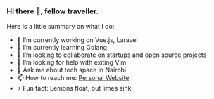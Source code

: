 ### Hi there 👋, fellow traveller.

Here is a little summary on what I do:

- 🔭 I’m currently working on Vue.js, Laravel
- 🌱 I’m currently learning Golang
- 👯 I’m looking to collaborate on startups and open source projects
- 🤔 I’m looking for help with exiting Vim
- 💬 Ask me about tech space in Nairobi
- 📫 How to reach me: [Personal Website](https://watitwa.me)
- ⚡ Fun fact: Lemons float, but limes sink
